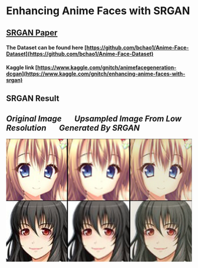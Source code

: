 # Enhancing Anime Faces with SRGAN
## [SRGAN Paper](https://arxiv.org/pdf/1609.04802.pdf)
#### The Dataset can be found here [https://github.com/bchao1/Anime-Face-Dataset](https://github.com/bchao1/Anime-Face-Dataset)
#### Kaggle link [https://www.kaggle.com/gnitch/animefacegeneration-dcgan](https://www.kaggle.com/gnitch/enhancing-anime-faces-with-srgan)
## SRGAN Result
## *Original Image &nbsp;&nbsp;&nbsp;&nbsp;&nbsp; Upsampled Image From Low Resolution &nbsp;&nbsp;&nbsp;&nbsp;&nbsp; Generated By SRGAN*
![](srgan-result.PNG)
